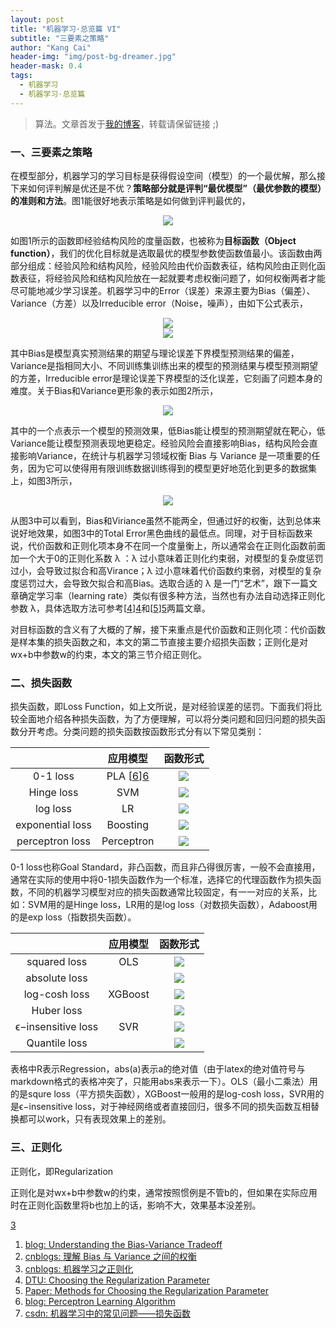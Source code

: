 ```yaml
---
layout: post
title: "机器学习·总览篇 VI"
subtitle: "三要素之策略"
author: "Kang Cai"
header-img: "img/post-bg-dreamer.jpg"
header-mask: 0.4
tags:
  - 机器学习
  - 机器学习·总览篇
---
```


> 算法。文章首发于[我的博客](https://kangcai.github.io/2018/10/25/ml-overall-bayes/)，转载请保留链接 ;)

### 一、三要素之策略

在模型部分，机器学习的学习目标是获得假设空间（模型）的一个最优解，那么接下来如何评判解是优还是不优？**策略部分就是评判“最优模型”（最优参数的模型）的准则和方法**。图1能很好地表示策略是如何做到评判最优的，

<center>
<img src="https://kangcai.github.io/img/in-post/post-ml/object function.jpg"/>
</center>

如图1所示的函数即经验结构风险的度量函数，也被称为**目标函数（Object function）**，我们的优化目标就是选取最优的模型参数使函数值最小。该函数由两部分组成：经验风险和结构风险，经验风险由代价函数表征，结构风险由正则化函数表征，将经验风险和结构风险放在一起就要考虑权衡问题了，如何权衡两者才能尽可能地减少学习误差。机器学习中的Error（误差）来源主要为Bias（偏差）、Variance（方差）以及Irreducible error（Noise，噪声），由如下公式表示，

<center>
<img src="https://latex.codecogs.com/gif.latex?Err(x)&space;=&space;\left(E[\hat{f}(x)]-f(x)\right)^2&space;&plus;&space;E\left[\left(\hat{f}(x)-E[\hat{f}(x)]\right)^2\right]&space;&plus;\sigma_e^2" />
</center>
<center>
<img src="https://latex.codecogs.com/gif.latex?Err(x)&space;=&space;\mathrm{Bias}^2&space;&plus;&space;\mathrm{Variance}&space;&plus;&space;\mathrm{Irreducible\&space;Error}" />
</center>

其中Bias是模型真实预测结果的期望与理论误差下界模型预测结果的偏差，Variance是指相同大小、不同训练集训练出来的模型的预测结果与模型预测期望的方差，Irreducible error是理论误差下界模型的泛化误差，它刻画了问题本身的难度。关于Bias和Variance更形象的表示如图2所示，

<center>
<img src="https://kangcai.github.io/img/in-post/post-ml/bias and variance 1.png"/>
</center>

其中的一个点表示一个模型的预测效果，低Bias能让模型的预测期望就在靶心，低Variance能让模型预测表现地更稳定。经验风险会直接影响Bias，结构风险会直接影响Variance，在统计与机器学习领域权衡 Bias 与 Variance 是一项重要的任务，因为它可以使得用有限训练数据训练得到的模型更好地范化到更多的数据集上，如图3所示，

<center>
<img src="https://kangcai.github.io/img/in-post/post-ml/bias and variance 2.png"/>
</center>

从图3中可以看到，Bias和Viriance虽然不能两全，但通过好的权衡，达到总体来说好地效果，如图3中的Total Error黑色曲线的最低点。同理，对于目标函数来说，代价函数和正则化项本身不在同一个度量衡上，所以通常会在正则化函数前面加一个大于0的正则化系数 λ ：λ 过小意味着正则化约束弱，对模型的复杂度惩罚过小，会导致过拟合和高Virance；λ 过小意味着代价函数约束弱，对模型的复杂度惩罚过大，会导致欠拟合和高Bias。选取合适的 λ 是一门“艺术”，跟下一篇文章确定学习率（learning rate）类似有很多种方法，当然也有办法自动选择正则化参数 λ，具体选取方法可参考[[4]][4]和[[5]][5]两篇文章。

对目标函数的含义有了大概的了解，接下来重点是代价函数和正则化项：代价函数是样本集的损失函数之和，本文的第二节直接主要介绍损失函数；正则化是对wx+b中参数w的约束，本文的第三节介绍正则化。

### 二、损失函数

损失函数，即Loss Function，如上文所说，是对经验误差的惩罚。下面我们将比较全面地介绍各种损失函数，为了方便理解，可以将分类问题和回归问题的损失函数分开考虑。分类问题的损失函数按函数形式分有以下常见类别：

|  | 应用模型 | 函数形式 | 
| :-----------:| :----------: | :----------: |
| 0-1 loss | PLA [[6]][6] |  <img src="https://latex.codecogs.com/gif.latex?L_{01}\left&space;(&space;m&space;\right&space;)=\begin{cases}&space;0&space;&&space;\text{&space;if&space;}&space;m\geqslant&space;0&space;\\&space;1&space;&&space;\text{&space;if&space;}&space;m<&space;0&space;\end{cases}" /> |
| Hinge loss| SVM | <img src="https://latex.codecogs.com/gif.latex?max\left&space;(&space;0,1-m&space;\right&space;)" /> |
| log loss | LR |  <img src="https://latex.codecogs.com/gif.latex?log\left&space;(&space;1&plus;exp\left&space;(&space;-m&space;\right&space;)&space;\right&space;)" /> |
| exponential loss | Boosting | <img src="https://latex.codecogs.com/gif.latex?exp\left&space;(&space;-m&space;\right&space;)" /> |
| perceptron loss | Perceptron | <img src="https://latex.codecogs.com/gif.latex?max\left&space;(&space;0,\;&space;-m&space;\right&space;)" />|

0-1 loss也称Goal Standard，非凸函数，而且非凸得很厉害，一般不会直接用，通常在实际的使用中将0-1损失函数作为一个标准，选择它的代理函数作为损失函数，不同的机器学习模型对应的损失函数通常比较固定，有一一对应的关系，比如：SVM用的是Hinge loss，LR用的是log loss（对数损失函数），Adaboost用的是exp loss（指数损失函数）。

|  | 应用模型 | 函数形式 | 
| :-----------:| :----------: | :----------: |
| squared loss | OLS |  <img src="https://latex.codecogs.com/gif.latex?a^2" /> |
| absolute loss |   |  <img src="https://latex.codecogs.com/gif.latex?abs(a)" /> |
| log-cosh loss | XGBoost | <img src="https://latex.codecogs.com/gif.latex?log(cosh(\hat{y},y))"/> |
| Huber loss | | <img src="https://latex.codecogs.com/gif.latex?L_\delta(a)=\left&space;\{&space;\begin{array}{ll}&space;\frac12a^2,&\textrm{if&space;}&space;abs(a)\leq\delta,\\&space;\delta\cdot(abs(a)-\frac12\delta),&\textrm{otherwise.}&space;\end{array}&space;\right."  /> |
| ϵ−insensitive loss | SVR | <img src="https://latex.codecogs.com/gif.latex?L_\varepsilon(a)=\begin{cases}0,&\text{if&space;}abs(a)\leq\varepsilon\text;\\abs(a)-\varepsilon,&\text{otherwise.}\end{cases}" /> |
| Quantile loss |  |<img src="https://latex.codecogs.com/gif.latex?L_\gamma(a)=\begin{cases}(1-\gamma)\cdot&space;abs(a)&space;&\text{if&space;}a<0;&space;\\&space;\gamma&space;\cdot&space;abs(a)&space;&&space;\text{otherwise.}\end{cases}" /> |

表格中R表示Regression，abs(a)表示a的绝对值（由于latex的绝对值符号与markdown格式的表格冲突了，只能用abs来表示一下）。OLS（最小二乘法）用的是squre loss（平方损失函数），XGBoost一般用的是log-cosh loss，SVR用的是ϵ−insensitive loss，对于神经网络或者直接回归，很多不同的损失函数互相替换都可以work，只有表现效果上的差别。



### 三、正则化

正则化，即Regularization

正则化是对wx+b中参数w的约束，通常按照惯例是不管b的，但如果在实际应用时在正则化函数里将b也加上的话，影响不大，效果基本没差别。


[3][3]

1. [blog: Understanding the Bias-Variance Tradeoff][1]
2. [cnblogs: 理解 Bias 与 Variance 之间的权衡][2]
3. [cnblogs: 机器学习之正则化][3]
4. [DTU: Choosing the Regularization Parameter][4]
5. [Paper: Methods for Choosing the Regularization Parameter][5]
6. [blog: Perceptron Learning Algorithm][6]
7. [csdn: 机器学习中的常见问题——损失函数][7]

[1]: (http://scott.fortmann-roe.com/docs/BiasVariance.html)
[2]: (https://www.cnblogs.com/ooon/p/5711516.html)
[3]: (https://www.cnblogs.com/jianxinzhou/p/4083921.html)
[4]: (http://www2.compute.dtu.dk/~pcha/DIP/chap5.pdf)
[5]: (https://projecteuclid.org/download/pdf_1/euclid.pcma/1416323374)
[6]: (http://kubicode.me/2015/08/06/Machine%20Learning/Perceptron-Learning-Algorithm/)
[7]: (https://blog.csdn.net/google19890102/article/details/50522945)